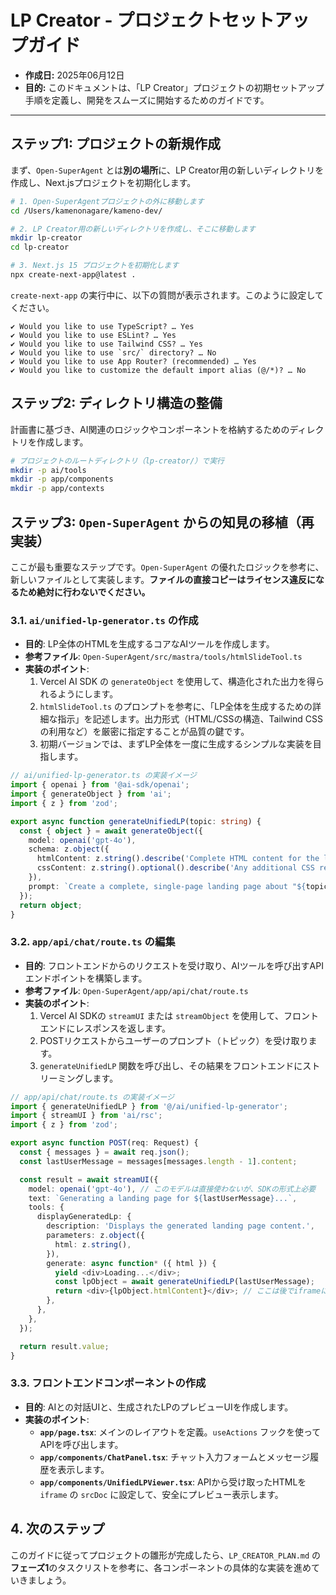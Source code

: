 # LP Creator - プロジェクトセットアップガイド

- **作成日:** 2025年06月12日
- **目的:** このドキュメントは、「LP Creator」プロジェクトの初期セットアップ手順を定義し、開発をスムーズに開始するためのガイドです。

---

## ステップ1: プロジェクトの新規作成

まず、`Open-SuperAgent` とは**別の場所**に、LP Creator用の新しいディレクトリを作成し、Next.jsプロジェクトを初期化します。

```bash
# 1. Open-SuperAgentプロジェクトの外に移動します
cd /Users/kamenonagare/kameno-dev/

# 2. LP Creator用の新しいディレクトリを作成し、そこに移動します
mkdir lp-creator
cd lp-creator

# 3. Next.js 15 プロジェクトを初期化します
npx create-next-app@latest .
```

`create-next-app` の実行中に、以下の質問が表示されます。このように設定してください。

```
✔ Would you like to use TypeScript? … Yes
✔ Would you like to use ESLint? … Yes
✔ Would you like to use Tailwind CSS? … Yes
✔ Would you like to use `src/` directory? … No
✔ Would you like to use App Router? (recommended) … Yes
✔ Would you like to customize the default import alias (@/*)? … No
```

## ステップ2: ディレクトリ構造の整備

計画書に基づき、AI関連のロジックやコンポーネントを格納するためのディレクトリを作成します。

```bash
# プロジェクトのルートディレクトリ（lp-creator/）で実行
mkdir -p ai/tools
mkdir -p app/components
mkdir -p app/contexts
```

## ステップ3: `Open-SuperAgent` からの知見の移植（再実装）

ここが最も重要なステップです。`Open-SuperAgent` の優れたロジックを参考に、新しいファイルとして実装します。**ファイルの直接コピーはライセンス違反になるため絶対に行わないでください。**

### 3.1. `ai/unified-lp-generator.ts` の作成

- **目的**: LP全体のHTMLを生成するコアなAIツールを作成します。
- **参考ファイル**: `Open-SuperAgent/src/mastra/tools/htmlSlideTool.ts`
- **実装のポイント**:
  1.  Vercel AI SDK の `generateObject` を使用して、構造化された出力を得られるようにします。
  2.  `htmlSlideTool.ts` のプロンプトを参考に、「LP全体を生成するための詳細な指示」を記述します。出力形式（HTML/CSSの構造、Tailwind CSSの利用など）を厳密に指定することが品質の鍵です。
  3.  初期バージョンでは、まずLP全体を一度に生成するシンプルな実装を目指します。

```typescript
// ai/unified-lp-generator.ts の実装イメージ
import { openai } from '@ai-sdk/openai';
import { generateObject } from 'ai';
import { z } from 'zod';

export async function generateUnifiedLP(topic: string) {
  const { object } = await generateObject({
    model: openai('gpt-4o'),
    schema: z.object({
      htmlContent: z.string().describe('Complete HTML content for the landing page, using Tailwind CSS for styling.'),
      cssContent: z.string().optional().describe('Any additional CSS required.'),
    }),
    prompt: `Create a complete, single-page landing page about "${topic}". The page should be visually appealing, responsive, and use Tailwind CSS classes directly in the HTML. The structure should include a hero section, features, testimonials, and a call-to-action.`,
  });
  return object;
}
```

### 3.2. `app/api/chat/route.ts` の編集

- **目的**: フロントエンドからのリクエストを受け取り、AIツールを呼び出すAPIエンドポイントを構築します。
- **参考ファイル**: `Open-SuperAgent/app/api/chat/route.ts`
- **実装のポイント**:
  1.  Vercel AI SDKの `streamUI` または `streamObject` を使用して、フロントエンドにレスポンスを返します。
  2.  POSTリクエストからユーザーのプロンプト（トピック）を受け取ります。
  3.  `generateUnifiedLP` 関数を呼び出し、その結果をフロントエンドにストリーミングします。

```typescript
// app/api/chat/route.ts の実装イメージ
import { generateUnifiedLP } from '@/ai/unified-lp-generator';
import { streamUI } from 'ai/rsc';
import { z } from 'zod';

export async function POST(req: Request) {
  const { messages } = await req.json();
  const lastUserMessage = messages[messages.length - 1].content;

  const result = await streamUI({
    model: openai('gpt-4o'), // このモデルは直接使わないが、SDKの形式上必要
    text: `Generating a landing page for ${lastUserMessage}...`,
    tools: {
      displayGeneratedLp: {
        description: 'Displays the generated landing page content.',
        parameters: z.object({
          html: z.string(),
        }),
        generate: async function* ({ html }) {
          yield <div>Loading...</div>;
          const lpObject = await generateUnifiedLP(lastUserMessage);
          return <div>{lpObject.htmlContent}</div>; // ここは後でiframeに渡す
        },
      },
    },
  });

  return result.value;
}
```

### 3.3. フロントエンドコンポーネントの作成

- **目的**: AIとの対話UIと、生成されたLPのプレビューUIを作成します。
- **実装のポイント**:
  - **`app/page.tsx`**: メインのレイアウトを定義。`useActions` フックを使ってAPIを呼び出します。
  - **`app/components/ChatPanel.tsx`**: チャット入力フォームとメッセージ履歴を表示します。
  - **`app/components/UnifiedLPViewer.tsx`**: APIから受け取ったHTMLを `iframe` の `srcDoc` に設定して、安全にプレビュー表示します。

## 4. 次のステップ

このガイドに従ってプロジェクトの雛形が完成したら、`LP_CREATOR_PLAN.md` の**フェーズ1**のタスクリストを参考に、各コンポーネントの具体的な実装を進めていきましょう。

